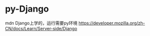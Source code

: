 # py-Django
mdn Django上学的，运行需要py环境
https://developer.mozilla.org/zh-CN/docs/Learn/Server-side/Django
